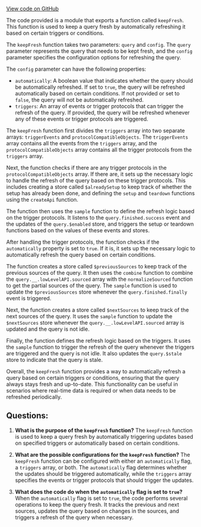 [View code on GitHub](https://github.com/igorkamyshev/farfetched/packages/core/src/trigger_api/keep_fresh.ts)

The code provided is a module that exports a function called `keepFresh`. This function is used to keep a query fresh by automatically refreshing it based on certain triggers or conditions.

The `keepFresh` function takes two parameters: `query` and `config`. The `query` parameter represents the query that needs to be kept fresh, and the `config` parameter specifies the configuration options for refreshing the query.

The `config` parameter can have the following properties:
- `automatically`: A boolean value that indicates whether the query should be automatically refreshed. If set to `true`, the query will be refreshed automatically based on certain conditions. If not provided or set to `false`, the query will not be automatically refreshed.
- `triggers`: An array of events or trigger protocols that can trigger the refresh of the query. If provided, the query will be refreshed whenever any of these events or trigger protocols are triggered.

The `keepFresh` function first divides the `triggers` array into two separate arrays: `triggerEvents` and `protocolCompatibleObjects`. The `triggerEvents` array contains all the events from the `triggers` array, and the `protocolCompatibleObjects` array contains all the trigger protocols from the `triggers` array.

Next, the function checks if there are any trigger protocols in the `protocolCompatibleObjects` array. If there are, it sets up the necessary logic to handle the refresh of the query based on these trigger protocols. This includes creating a store called `$alreadySetup` to keep track of whether the setup has already been done, and defining the `setup` and `teardown` functions using the `createApi` function.

The function then uses the `sample` function to define the refresh logic based on the trigger protocols. It listens to the `query.finished.success` event and the updates of the `query.$enabled` store, and triggers the setup or teardown functions based on the values of these events and stores.

After handling the trigger protocols, the function checks if the `automatically` property is set to `true`. If it is, it sets up the necessary logic to automatically refresh the query based on certain conditions.

The function creates a store called `$previousSources` to keep track of the previous sources of the query. It then uses the `combine` function to combine the `query.__.lowLevelAPI.sourced` array with the `normalizeSourced` function to get the partial sources of the query. The `sample` function is used to update the `$previousSources` store whenever the `query.finished.finally` event is triggered.

Next, the function creates a store called `$nextSources` to keep track of the next sources of the query. It uses the `sample` function to update the `$nextSources` store whenever the `query.__.lowLevelAPI.sourced` array is updated and the query is not idle.

Finally, the function defines the refresh logic based on the triggers. It uses the `sample` function to trigger the refresh of the query whenever the triggers are triggered and the query is not idle. It also updates the `query.$stale` store to indicate that the query is stale.

Overall, the `keepFresh` function provides a way to automatically refresh a query based on certain triggers or conditions, ensuring that the query always stays fresh and up-to-date. This functionality can be useful in scenarios where real-time data is required or when data needs to be refreshed periodically.
## Questions: 
 1. **What is the purpose of the `keepFresh` function?**
The `keepFresh` function is used to keep a query fresh by automatically triggering updates based on specified triggers or automatically based on certain conditions.

2. **What are the possible configurations for the `keepFresh` function?**
The `keepFresh` function can be configured with either an `automatically` flag, a `triggers` array, or both. The `automatically` flag determines whether the updates should be triggered automatically, while the `triggers` array specifies the events or trigger protocols that should trigger the updates.

3. **What does the code do when the `automatically` flag is set to `true`?**
When the `automatically` flag is set to `true`, the code performs several operations to keep the query fresh. It tracks the previous and next sources, updates the query based on changes in the sources, and triggers a refresh of the query when necessary.